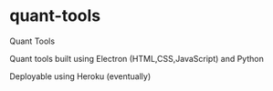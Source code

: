 # quant-tools
Quant Tools


Quant tools built using Electron (HTML,CSS,JavaScript) and Python

Deployable using Heroku (eventually)
